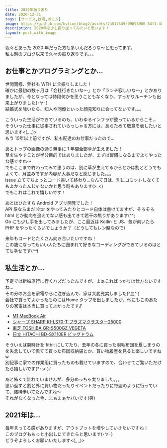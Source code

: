 ```yaml
---
title: 2020年振り返り
date: 2020-12-31
tags: [サービス,技術,ポエム]
image: https://github.com/bvlion/blog2/assets/24517539/99893980-54f1-4828-9fcd-f5ca541bdfcb
description: 2020年を少し振り返ってみたいと思います！
layout: post_with_image
---
```


色々とあった 2020 年だった方も多いんだろうな〜と思ってます。  
私も別のブログ以来で久々の振り返りです。。。

## お仕事とかプログラミングとか…

世間同様、弊社も WFH に全振りしました！  
確かに最初の数ヶ月は「会社行きたいな〜」とか「ランチ寂しいな〜」とかありましたが、今となっては特段何かを思うこともなくなり、すっかりルーチンも出来上がりました(･∀･)  
結婚式を除いたら、知人や同僚といった顔見知りに会ってないです。。。

こういった生活ができているのも、いわゆるインフラが整っているからこそ…  
そういった仕事に従事されていらっしゃる方には、あらためて敬意を表したいと思います<(_ _)>  
もう 10年以上前ですが、私も配達のお仕事だったので…

あとトップの画像の通り無事に 1 年間全部草が生えました！  
草を生やすことが半分目的ではありましたが、まずは習慣になるまでよくやったな感ですね〜  
でもここまで終わってみて思うのは、別に草が生えてるからとかは割とどうでもよくて、月並みですが内容が大事だなと感じました。。。  
issue 立ててちょっとコード書いて終わり…なんて日は、別にコミットしなくてもよかったんじゃないかと思う時もあります(>_<)  
でもこれはこれで嬉しいです！

あとはひたすら Android アプリ開発でした！  
API 系ならまだ Ktor をやってみたりとコード自体は書けてますが、そろそろ html とか動向を追えてない感も出てきて若干の焦りがあります(^^;  
Go にも少し手を出してみましたが、ここ最近は Kotlin と JS、気が向いたら PHP をやったくらいでしょうか？（どうしてもレン鯖なので）

来年もコードとたくさん向き合いたいですね！  
この歳になってもいい人たちに囲まれて好きなコーディングができているのはとても幸せです(*^^*)

## 私生活とか…

予定では新婚旅行に行くハズだったんですが、まぁこればっかりは仕方ないですね…  
その分のお金を家電やらに注ぎ込んで、家は大変充実しました(^皿^ )  
会社で買ってよかったものにはHome タップを出しましたが、他にもこのあたりの家電は本当に買ってよかったです♪

- [M1 MacBook Air](https://www.apple.com/jp/macbook-air/)
- [シャープ SHARP KI-LS70-T プラズマクラスター25000](https://amzn.to/2WZCerK)
- [東芝 TOSHIBA GR-S500GZ VEGETA](https://amzn.to/3rOL8H5)
- [日立 HITACHI BD-SX110ER ビッグドラム](https://amzn.to/3hwQtO9)

そういえば腕時計を fitbit にしてたり、去年の冬に買った羽毛布団を夏しまうのを失念していて慌てて買った布団収納袋とか、買い物履歴を見ると楽しいですねw  
別記事に家での作業用に買ったものも載せていますので、合わせてご覧いただけたら嬉しいです(*･ω･)ﾉ

あと怖くて計れていませんが、多分めっちゃ太りました。。。  
思い返すと割と外に買い物だったりイベントだったりに毎週のように行っていて、結構歩いてたんですね〜  
それがなくなった今、まぁまぁヤバいです(笑)

## 2021年は…

毎年言ってる感がありますが、アウトプットを増やしていきたいですね！  
このブログももっと小出しにできたらと思います(･∀･)  
どうぞよろしくお願いいたします<(_ _)>